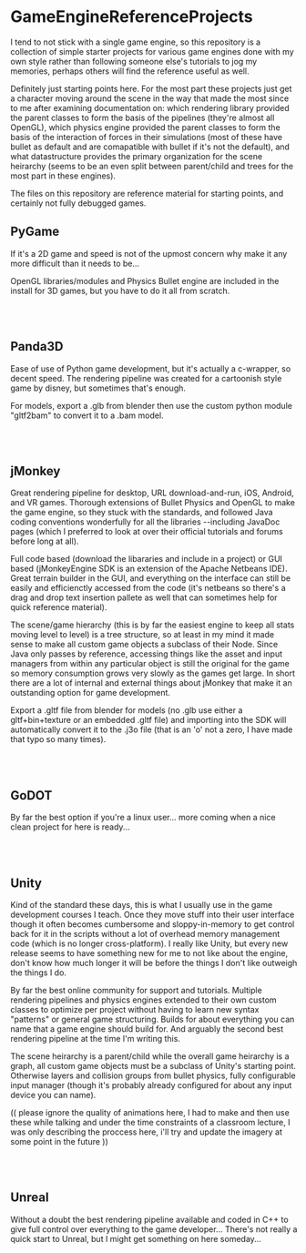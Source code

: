 # GameEngineReferenceProjects
I tend to not stick with a single game engine, so this repository is a collection of simple starter projects for various game engines done with my own style rather than following someone else's tutorials to jog my memories, perhaps others will find the reference useful as well.

Definitely just starting points here. For the most part these projects just get a character moving around the scene in the way that made the most since to me after examining documentation on: which rendering library provided the parent classes to form the basis of the pipelines (they're almost all OpenGL), which physics engine provided the parent classes to form the basis of the interaction of forces in their simulations (most of these have bullet as default and are comapatible with bullet if it's not the default), and what datastructure provides the primary organization for the scene heirarchy (seems to be an even split between parent/child and trees for the most part in these engines).

The files on this repository are reference material for starting points, and certainly not fully debugged games.


<h2>PyGame</h2>
If it's a 2D game and speed is not of the upmost concern why make it any more difficult than it needs to be...

OpenGL libraries/modules and Physics Bullet engine are included in the install for 3D games, but you have to do it all from scratch.


<br><br>

<h2>Panda3D</h2>
Ease of use of Python game development, but it's actually a c-wrapper, so decent speed. The rendering pipeline was created for a cartoonish style game by disney, but sometimes that's enough.

For models, export a .glb from blender then use the custom python module "gltf2bam" to convert it to a .bam model.

<br><br>

<h2>jMonkey</h2>
Great rendering pipeline for desktop, URL download-and-run, iOS, Android, and VR games. Thorough extensions of Bullet Physics and OpenGL to make the game engine, so they stuck with the standards, and followed Java coding conventions wonderfully for all the libraries --including JavaDoc pages (which I preferred to look at over their official tutorials and forums before long at all).

Full code based (download the libararies and include in a project) or GUI based (jMonkeyEngine SDK is an extension of the Apache Netbeans IDE). Great terrain builder in the GUI, and everything on the interface can still be easily and efficienctly accessed from the code (it's netbeans so there's a drag and drop text insertion pallete as well that can sometimes help for quick reference material).

The scene/game hierarchy (this is by far the easiest engine to keep all stats moving level to level) is a tree structure, so at least in my mind it made sense to make all custom game objects a subclass of their Node. Since Java only passes by reference, accessing things like the asset and input managers from within any particular object is still the original for the game so memory consumption grows very slowly as the games get large. In short there are a lot of internal and external things about jMonkey that make it an outstanding option for game development.

Export a .gltf file from blender for models (no .glb use either a gltf+bin+texture or an embedded .gltf file) and importing into the SDK will automatically convert it to the .j3o file (that is an 'o' not a zero, I have made that typo so many times).

<br><br>

<h2>GoDOT</h2>
By far the best option if you're a linux user... more coming when a nice clean project for here is ready...



<br><br>

<h2>Unity</h2>
Kind of the standard these days, this is what I usually use in the game development courses I teach. Once they move stuff into their user interface though it often becomes cumbersome and sloppy-in-memory to get control back for it in the scripts without a lot of overhead memory management code (which is no longer cross-platform). I really like Unity, but every new release seems to have something new for me to not like about the engine, don't know how much longer it will be before the things I don't like outweigh the things I do.

By far the best online community for support and tutorials. Multiple rendering pipelines and physics engines extended to their own custom classes to optimize per project without having to learn new syntax "patterns" or general game structuring. Builds for about everything you can name that a game engine should build for. And arguably the second best rendering pipeline at the time I'm writing this. 

The scene heirarchy is a parent/child while the overall game heirarchy is a graph, all custom game objects must be a subclass of Unity's starting point. Otherwise layers and collision groups from bullet physics, fully configurable input manager (though it's probably already configured for about any input device you can name).

(( please ignore the quality of animations here, I had to make and then use these while talking and under the time constraints of a classroom lecture, I was only describing the proccess here, i'll try and update the imagery at some point in the future ))

<br><br>
<h2>Unreal</h2>
Without a doubt the best rendering pipeline available and coded in C++ to give full control over everything to the game developer... There's not really a quick start to Unreal, but I might get something on here someday...

<br><br>
